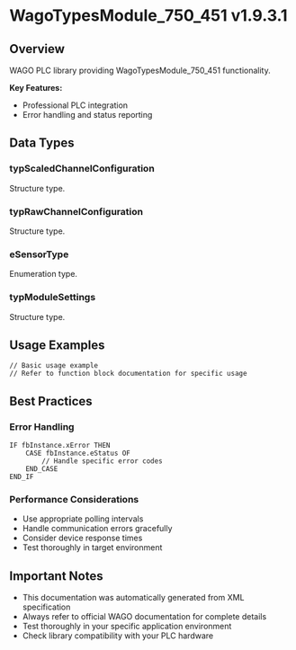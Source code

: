 # WagoTypesModule_750_451 v1.9.3.1

## Overview
WAGO PLC library providing WagoTypesModule_750_451 functionality.

**Key Features:**
- Professional PLC integration
- Error handling and status reporting

## Data Types

### typScaledChannelConfiguration
Structure type.

### typRawChannelConfiguration
Structure type.

### eSensorType
Enumeration type.

### typModuleSettings
Structure type.

## Usage Examples

```iec
// Basic usage example
// Refer to function block documentation for specific usage
```

## Best Practices

### Error Handling
```iec
IF fbInstance.xError THEN
    CASE fbInstance.eStatus OF
        // Handle specific error codes
    END_CASE
END_IF
```

### Performance Considerations
- Use appropriate polling intervals
- Handle communication errors gracefully
- Consider device response times
- Test thoroughly in target environment

## Important Notes

- This documentation was automatically generated from XML specification
- Always refer to official WAGO documentation for complete details
- Test thoroughly in your specific application environment
- Check library compatibility with your PLC hardware

